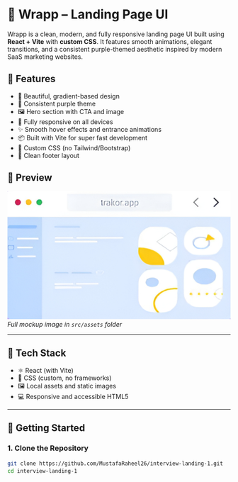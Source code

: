 # 🚀 Wrapp – Landing Page UI

Wrapp is a clean, modern, and fully responsive landing page UI built using **React + Vite** with **custom CSS**. It features smooth animations, elegant transitions, and a consistent purple-themed aesthetic inspired by modern SaaS marketing websites.

## 🌟 Features

- 🎨 Beautiful, gradient-based design
- 💜 Consistent purple theme
- 🖼️ Hero section with CTA and image
- 📱 Fully responsive on all devices
- ✨ Smooth hover effects and entrance animations
- 📦 Built with Vite for super fast development
- 🦄 Custom CSS (no Tailwind/Bootstrap)
- 📃 Clean footer layout

## 📸 Preview

![Wrapp UI Preview](./src/assets/hero-new.jpg)  
*Full mockup image in `src/assets` folder*


---

## 🧰 Tech Stack

- ⚛️ React (with Vite)
- 🎨 CSS (custom, no frameworks)
- 🖼️ Local assets and static images
- 💻 Responsive and accessible HTML5

---

## 🚀 Getting Started

### 1. Clone the Repository

```bash
git clone https://github.com/MustafaRaheel26/interview-landing-1.git
cd interview-landing-1
